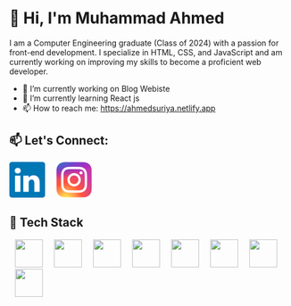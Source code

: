 # 👋 Hi, I'm Muhammad Ahmed  
I am a Computer Engineering graduate (Class of 2024) with a passion for front-end development. I specialize in HTML, CSS, and JavaScript and am currently working on improving my skills to become a proficient web developer.

- 🔭 I’m currently working on Blog Webiste
- 🌱 I’m currently learning React js
- 📫 How to reach me: https://ahmedsuriya.netlify.app

## 📫 Let's Connect:
[![LinkedIn](https://github.com/CLorant/readme-social-icons/blob/main/large/filled/linkedin.svg?short_path=a10c457)](https://www.linkedin.com/in/muhammad-ahmed-038480333/) &nbsp;&nbsp;&nbsp; [![Instagram](https://github.com/CLorant/readme-social-icons/blob/main/large/filled/instagram.svg?short_path=6f268dd)](https://www.instagram.com/ahmed_suriya_/?next=%2F)


## 🚀 Tech Stack  
<img src="https://raw.githubusercontent.com/marwin1991/profile-technology-icons/refs/heads/main/icons/html.png" width="50" height="50" hspace="10"><img src="https://raw.githubusercontent.com/marwin1991/profile-technology-icons/refs/heads/main/icons/css.png" width="50" height="50" hspace="10"><img src="https://raw.githubusercontent.com/marwin1991/profile-technology-icons/refs/heads/main/icons/javascript.png" width="50" height="50" hspace="10"><img src="https://raw.githubusercontent.com/marwin1991/profile-technology-icons/refs/heads/main/icons/react.png" width="50" height="50" hspace="10"><img src="https://raw.githubusercontent.com/marwin1991/profile-technology-icons/refs/heads/main/icons/bootstrap.png" width="50" height="50" hspace="10"><img src="https://raw.githubusercontent.com/marwin1991/profile-technology-icons/refs/heads/main/icons/python.png" width="50" height="50" hspace="10"><img src="https://raw.githubusercontent.com/marwin1991/profile-technology-icons/refs/heads/main/icons/mysql.png" width="50" height="50" hspace="10"><img src="https://raw.githubusercontent.com/marwin1991/profile-technology-icons/refs/heads/main/icons/firebase.png" width="50" height="50" hspace="10">
